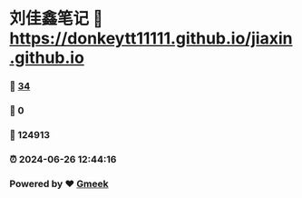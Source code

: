 # 刘佳鑫笔记 :link: https://donkeytt11111.github.io/jiaxin.github.io 
### :page_facing_up: [34](https://donkeytt11111.github.io/jiaxin.github.io/tag.html) 
### :speech_balloon: 0 
### :hibiscus: 124913 
### :alarm_clock: 2024-06-26 12:44:16 
### Powered by :heart: [Gmeek](https://github.com/Meekdai/Gmeek)
